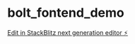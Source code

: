 # bolt_fontend_demo

[Edit in StackBlitz next generation editor ⚡️](https://stackblitz.com/~/github.com/Fanxi1992/bolt_fontend_demo)